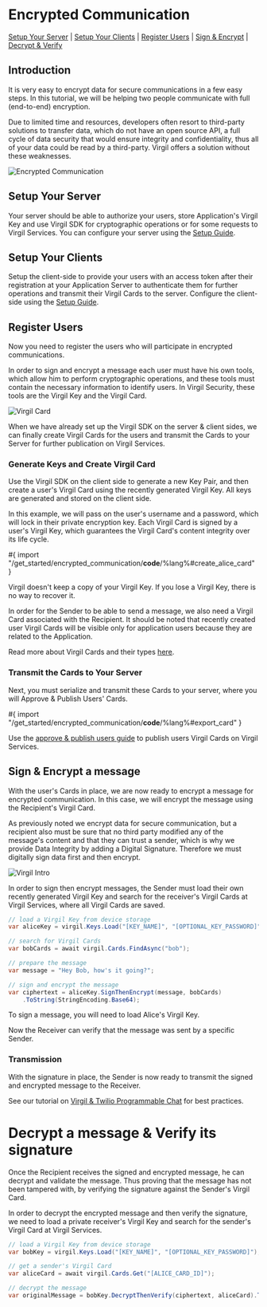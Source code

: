 # Encrypted Communication

 [Setup Your Server](#head2) | [Setup Your Clients](#head3) | [Register Users](#head4) | [Sign & Encrypt](#head7) | [Decrypt & Verify](#head9)
 
## Introduction
It is very easy to encrypt data for secure communications in a few easy steps. In this tutorial, we will be helping two people communicate with full (end-to-end) encryption.

Due to limited time and resources, developers often resort to third-party solutions to transfer data, which do not have an open source API, a full cycle of data security that would ensure integrity and confidentiality, thus all of your data could be read by a third-party. Virgil offers a solution without these weaknesses.

![Encrypted Communication](https://github.com/VirgilSecurity/virgil-sdk-net/blob/v4/docs/img/encrypted_communication_intro.png)

## <a name="head2"></a>Setup Your Server

Your server should be able to authorize your users, store Application's Virgil Key and use Virgil SDK for cryptographic operations or for some requests to Virgil Services. You can configure your server using the [Setup Guide](https://github.com/VirgilSecurity/virgil-sdk-net/blob/v4/docs/guides/configuration/server.md).

## <a name="head3"></a>Setup Your Clients

Setup the client-side to provide your users with an access token after their registration at your Application Server to authenticate them for further operations and transmit their Virgil Cards to the server. Configure the client-side using the [Setup Guide](/guides/configuration/client-side).

## <a name="head4"></a>Register Users

Now you need to register the users who will participate in encrypted communications.

In order to sign and encrypt a message each user must have his own tools, which allow him to perform cryptographic operations, and these tools must contain the necessary information to identify users. In Virgil Security, these tools are the Virgil Key and the Virgil Card.

![Virgil Card](/img/Card_introduct.png "Create Virgil Card")

When we have already set up the Virgil SDK on the server & client sides, we can finally create Virgil Cards for the users and transmit the Cards to your Server for further publication on Virgil Services.

### Generate Keys and Create Virgil Card

Use the Virgil SDK on the client side to generate a new Key Pair, and then create a user's Virgil Card using the recently generated Virgil Key. All keys are generated and stored on the client side.

In this example, we will pass on the user's username and a password, which will lock in their private encryption key. Each Virgil Card is signed by a user's Virgil Key, which guarantees the Virgil Card's content integrity over its life cycle.

#{ import "/get_started/encrypted_communication/__code__/%lang%#create_alice_card" }

<Warning> Virgil doesn't keep a copy of your Virgil Key. If you lose a Virgil Key, there is no way to recover it.</Warning>

In order for the Sender to be able to send a message, we also need a Virgil Card associated with the Recipient. It should be noted that recently created user Virgil Cards will be visible only for application users because they are related to the Application.

Read more about Virgil Cards and their types [here](/guides/virgil-card/creating).

### Transmit the Cards to Your Server

Next, you must serialize and transmit these Cards to your server, where you will Approve & Publish Users' Cards.

#{ import "/get_started/encrypted_communication/__code__/%lang%#export_card" }

Use the [approve & publish users guide](/guides/configuration/server-side) to publish users Virgil Cards on Virgil Services.

## <a name="head7"></a>Sign & Encrypt a message

With the user's Cards in place, we are now ready to encrypt a message for encrypted communication. In this case, we will encrypt the message using the Recipient's Virgil Card.

As previously noted we encrypt data for secure communication, but a recipient also must be sure that no third party modified any of the message's content and that they can trust a sender, which is why we provide Data Integrity by adding a Digital Signature. Therefore we must digitally sign data first and then encrypt.

![Virgil Intro](https://github.com/VirgilSecurity/virgil-sdk-net/blob/v4/docs/img/Guides_introduction.png)

In order to sign then encrypt messages, the Sender must load their own recently generated Virgil Key and search for the receiver's Virgil Cards at Virgil Services, where all Virgil Cards are saved.

```csharp
// load a Virgil Key from device storage
var aliceKey = virgil.Keys.Load("[KEY_NAME]", "[OPTIONAL_KEY_PASSWORD]");

// search for Virgil Cards
var bobCards = await virgil.Cards.FindAsync("bob");

// prepare the message
var message = "Hey Bob, how's it going?";

// sign and encrypt the message
var ciphertext = aliceKey.SignThenEncrypt(message, bobCards)
    .ToString(StringEncoding.Base64);
```

To sign a message, you will need to load Alice's Virgil Key. 

Now the Receiver can verify that the message was sent by a specific Sender.

### Transmission

With the signature in place, the Sender is now ready to transmit the signed and encrypted message to the Receiver.

See our tutorial on [Virgil & Twilio Programmable Chat](https://github.com/VirgilSecurity/virgil-demo-twilio) for best practices.

# <a name="head9"></a> Decrypt a message & Verify its signature

Once the Recipient receives the signed and encrypted message, he can decrypt and validate the message. Thus proving that the message has not been tampered with, by verifying the signature against the Sender's Virgil Card.

In order to decrypt the encrypted message and then verify the signature, we need to load a private receiver's Virgil Key and search for the sender's Virgil Card at Virgil Services.

```csharp
// load a Virgil Key from device storage
var bobKey = virgil.Keys.Load("[KEY_NAME]", "[OPTIONAL_KEY_PASSWORD]");

// get a sender's Virgil Card
var aliceCard = await virgil.Cards.Get("[ALICE_CARD_ID]");

// decrypt the message
var originalMessage = bobKey.DecryptThenVerify(ciphertext, aliceCard).ToString();
```


